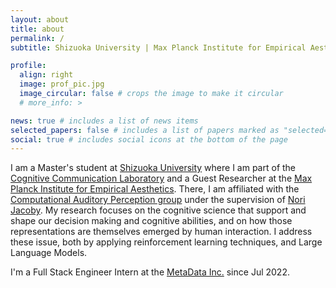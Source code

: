 ```yaml
---
layout: about
title: about
permalink: /
subtitle: Shizuoka University | Max Planck Institute for Empirical Aesthetics

profile:
  align: right
  image: prof_pic.jpg
  image_circular: false # crops the image to make it circular
  # more_info: >

news: true # includes a list of news items
selected_papers: false # includes a list of papers marked as "selected={true}"
social: true # includes social icons at the bottom of the page
---
```


I am a Master's student at [Shizuoka University](https://www.shizuoka.ac.jp/) where I am part of the [Cognitive Communication Laboratory](http://cog.cs.inf.shizuoka.ac.jp/recreation.html) and a Guest Researcher at the [Max Planck Institute for Empirical Aesthetics](https://www.aesthetics.mpg.de/). There, I am affiliated with the [Computational Auditory Perception group](https://www.aesthetics.mpg.de/forschung/forschungsgruppe-computational-auditory-perception.html) under the supervision of [Nori Jacoby](https://www.norijacoby.com/). My research focuses on the cognitive science that support and shape our decision making and cognitive abilities, and on how those representations are themselves emerged by human interaction. I address these issue, both by applying reinforcement learning techniques, and Large Language Models.

I'm a Full Stack Engineer Intern at the [MetaData Inc.](https://metadata.co.jp/) since Jul 2022. 